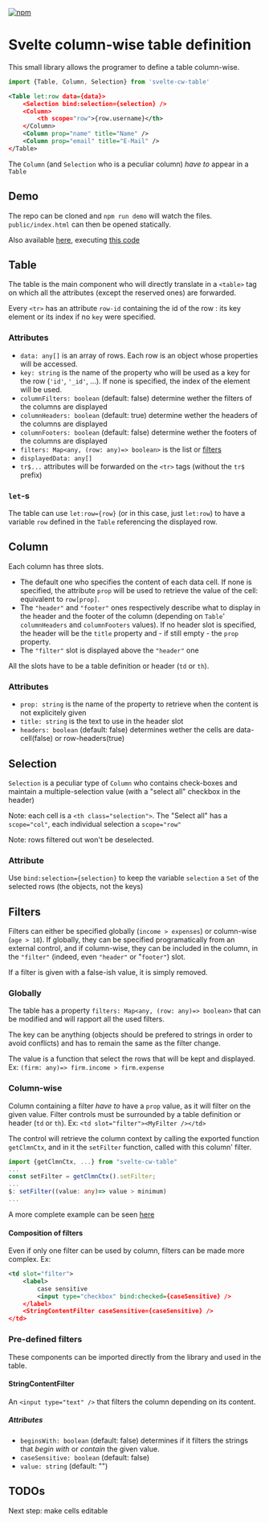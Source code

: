 [![npm](https://img.shields.io/npm/v/svelte-cw-table.svg)](https://www.npmjs.com/package/svelte-cw-table)

# Svelte column-wise table definition

This small library allows the programer to define a table column-wise.
```js
import {Table, Column, Selection} from 'svelte-cw-table'
```
```xml
<Table let:row data={data}>
	<Selection bind:selection={selection} />
	<Column>
		<th scope="row">{row.username}</th>
	</Column>
	<Column prop="name" title="Name" />
	<Column prop="email" title="E-Mail" />
</Table>
```

The `Column` (and `Selection` who is a peculiar column) *have to* appear in a `Table` 

## Demo

The repo can be cloned and `npm run demo` will watch the files. `public/index.html` can then be opened statically.

Also available [here](https://rawcdn.githack.com/eddow/svelte-cw-table/master/public/index.html), executing [this code](https://github.com/eddow/svelte-cw-table/blob/master/demo/App.svelte)

## Table

The table is the main component who will directly translate in a `<table>` tag on which all the attributes (except the reserved ones) are forwarded.

Every `<tr>` has an attribute `row-id` containing the id of the row : its key element or its index if no `key` were specified.

### Attributes

- `data: any[]` is an array of rows. Each row is an object whose properties will be accessed.
- `key: string` is the name of the property who will be used as a key for the row (`'id'`, `'_id'`, ...). If none is specified, the index of the element will be used.
- `columnFilters: boolean` (default: false) determine wether the filters of the columns are displayed
- `columnHeaders: boolean` (default: true) determine wether the headers of the columns are displayed
- `columnFooters: boolean` (default: false) determine wether the footers of the columns are displayed
- `filters: Map<any, (row: any)=> boolean>` is the list or [filters](#filters)
- `displayedData: any[]`
- `tr$...` attributes will be forwarded on the `<tr>` tags (without the `tr$` prefix)

### `let`-s

The table can use `let:row={row}` (or in this case, just `let:row`) to have a variable `row` defined in the `Table` referencing the displayed row.

## Column

Each column has three slots.
- The default one who specifies the content of each data cell. If none is specified, the attribute `prop` will be used to retrieve the value of the cell: equivalent to `row[prop]`.
- The `"header"` and `"footer"` ones respectively describe what to display in the header and the footer of the column (depending on `Table`' `columnHeaders` and `columnFooters` values).
If no header slot is specified, the header will be the `title` property and - if still empty - the `prop` property.
- The `"filter"` slot is displayed above the `"header"` one

All the slots have to be a table definition or header (`td` or `th`).

### Attributes

- `prop: string` is the name of the property to retrieve when the content is not explicitely given
- `title: string` is the text to use in the header slot
- `headers: boolean` (default: false) determines wether the cells are data-cell(false) or row-headers(true)

## Selection

`Selection` is a peculiar type of `Column` who contains check-boxes and maintain a multiple-selection value (with a "select all" checkbox in the header)

Note: each cell is a `<th class="selection">`. The "Select all" has a `scope="col"`, each individual selection a `scope="row"`

Note: rows filtered out won't be deselected.

### Attribute

Use `bind:selection={selection}` to keep the variable `selection` a `Set` of the selected rows (the objects, not the keys)

## Filters

Filters can either be specified globally (`income > expenses`) or column-wise (`age > 18`). If globally, they can be specified programatically from an external control, and if column-wise, they can be included in the column, in the `"filter"` (indeed, even `"header"` or "`footer"`) slot.

If a filter is given with a false-ish value, it is simply removed.

### Globally

The table has a property `filters: Map<any, (row: any)=> boolean>` that can be modified and will rapport all the used filters.

The key can be anything (objects should be prefered to strings in order to avoid conflicts) and has to remain the same as the filter change.

The value is a function that select the rows that will be kept and displayed. Ex: `(firm: any)=> firm.income > firm.expense`

### Column-wise

Column containing a filter *have to* have a `prop` value, as it will filter on the given value. Filter controls must be surrounded by a table definition or header (`td` or `th`). Ex: `<td slot="filter"><MyFilter /></td>`

The control will retrieve the column context by calling the exported function `getClmnCtx`, and in it the `setFilter` function, called with this column' filter.

```ts
import {getClmnCtx, ...} from "svelte-cw-table"
...
const setFilter = getClmnCtx().setFilter;
...
$: setFilter((value: any)=> value > minimum)
...
```
A more complete example can be seen [here](https://github.com/eddow/svelte-cw-table/tree/master/src/filters/StringContent.svelte)

#### Composition of filters

Even if only one filter can be used by column, filters can be made more complex. Ex:
```xml
<td slot="filter">
	<label>
		case sensitive
		<input type="checkbox" bind:checked={caseSensitive} />
	</label>
	<StringContentFilter caseSensitive={caseSensitive} />
</td>
```

### Pre-defined filters

These components can be imported directly from the library and used in the table.

#### StringContentFilter

An `<input type="text" />` that filters the column depending on its content.

##### Attributes

- `beginsWith: boolean` (default: false) determines if it filters the strings that *begin with* or *contain* the given value.
- `caseSensitive: boolean` (default: false)
- `value: string` (default: "")

## TODOs

Next step: make cells editable